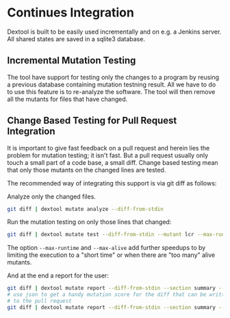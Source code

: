 # Continues Integration

Dextool is built to be easily used incrementally and on e.g. a Jenkins server.
All shared states are saved in a sqlite3 database.

## Incremental Mutation Testing <a name="incremental-mutation-test"></a>

The tool have support for testing only the changes to a program by reusing a
previous database containing mutation testning result.  All we have to do to
use this feature is to re-analyze the software. The tool will then remove all
the mutants for files that have changed.

## Change Based Testing for Pull Request Integration <a name="change-based"></a>

It is important to give fast feedback on a pull request and herein lies the
problem for mutation testing; it isn't fast. But a pull request usually only
touch a small part of a code base, a small diff. Change based testing mean that
only those mutants on the changed lines are tested.

The recommended way of integrating this support is via git diff as follows:

Analyze only the changed files.
```sh
git diff | dextool mutate analyze --diff-from-stdin
```

Run the mutation testing on only those lines that changed:
```sh
git diff | dextool mutate test --diff-from-stdin --mutant lcr --max-runtime "10 minutes" --max-alive 10
```
The option `--max-runtime` and `--max-alive` add further speedups to by
limiting the execution to a "short time" or when there are "too many" alive
mutants.

And at the end a report for the user:
```sh
git diff | dextool mutate report --diff-from-stdin --section summary --mutant lcr --style html
# use json to get a handy mutation score for the diff that can be written back
# to the pull request
git diff | dextool mutate report --diff-from-stdin --section summary --mutant lcr --style json
```
